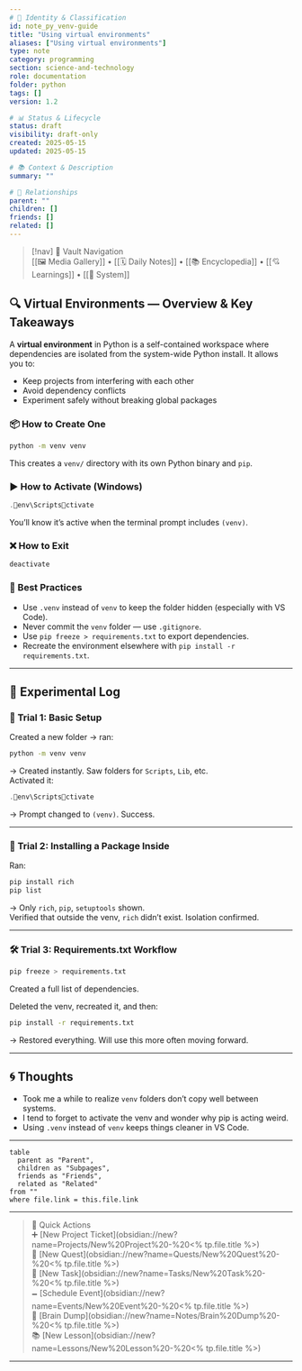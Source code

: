 ```yaml
---
# 📄 Identity & Classification
id: note_py_venv-guide
title: "Using virtual environments"
aliases: ["Using virtual environments"]
type: note
category: programming
section: science-and-technology
role: documentation
folder: python
tags: []
version: 1.2

# 📊 Status & Lifecycle
status: draft
visibility: draft-only
created: 2025-05-15
updated: 2025-05-15

# 📚 Context & Description
summary: ""

# 🧱 Relationships
parent: ""
children: []
friends: []
related: []
---
```



> [!nav] 🧱 Vault Navigation  
> [[🖼 Media Gallery]] • [[🗓 Daily Notes]] • [[📚 Encyclopedia]] • [[💘 Learnings]] • [[🧠 System]]

## 🔍 Virtual Environments — Overview & Key Takeaways

A **virtual environment** in Python is a self-contained workspace where dependencies are isolated from the system-wide Python install. It allows you to:

- Keep projects from interfering with each other
- Avoid dependency conflicts
- Experiment safely without breaking global packages

### 📦 How to Create One

```bash
python -m venv venv
```

This creates a `venv/` directory with its own Python binary and `pip`.

### ▶️ How to Activate (Windows)

```powershell
.env\Scriptsctivate
```

You’ll know it’s active when the terminal prompt includes `(venv)`.

### ❌ How to Exit

```bash
deactivate
```

### 🧠 Best Practices

- Use `.venv` instead of `venv` to keep the folder hidden (especially with VS Code).
- Never commit the `venv` folder — use `.gitignore`.
- Use `pip freeze > requirements.txt` to export dependencies.
- Recreate the environment elsewhere with `pip install -r requirements.txt`.

---

## 🧪 Experimental Log

### 🧱 Trial 1: Basic Setup

Created a new folder → ran:

```bash
python -m venv venv
```

→ Created instantly. Saw folders for `Scripts`, `Lib`, etc.  
Activated it:

```powershell
.env\Scriptsctivate
```

→ Prompt changed to `(venv)`. Success.

---

### 🧪 Trial 2: Installing a Package Inside

Ran:

```bash
pip install rich
pip list
```

→ Only `rich`, `pip`, `setuptools` shown.  
Verified that outside the venv, `rich` didn’t exist. Isolation confirmed.

---

### 🛠 Trial 3: Requirements.txt Workflow

```bash
pip freeze > requirements.txt
```

Created a full list of dependencies.

Deleted the venv, recreated it, and then:

```bash
pip install -r requirements.txt
```

→ Restored everything. Will use this more often moving forward.

---

## 🌀 Thoughts
- Took me a while to realize `venv` folders don’t copy well between systems.
- I tend to forget to activate the venv and wonder why pip is acting weird.
- Using `.venv` instead of `venv` keeps things cleaner in VS Code.

---

```dataview
table
  parent as "Parent",
  children as "Subpages",
  friends as "Friends",
  related as "Related"
from ""
where file.link = this.file.link
```

---

> 🌛 Quick Actions  
> ➕ [New Project Ticket](obsidian://new?name=Projects/New%20Project%20-%20<% tp.file.title %>)  
> 🌹 [New Quest](obsidian://new?name=Quests/New%20Quest%20-%20<% tp.file.title %>)  
> 🎯 [New Task](obsidian://new?name=Tasks/New%20Task%20-%20<% tp.file.title %>)  
> 🗕 [Schedule Event](obsidian://new?name=Events/New%20Event%20-%20<% tp.file.title %>)  
> 📝 [Brain Dump](obsidian://new?name=Notes/Brain%20Dump%20-%20<% tp.file.title %>)  
> 📚 [New Lesson](obsidian://new?name=Lessons/New%20Lesson%20-%20<% tp.file.title %>)

---